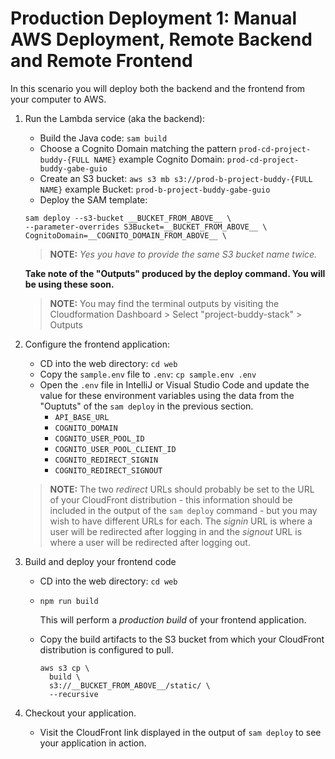 # Production Deployment 1: Manual AWS Deployment, Remote Backend and Remote Frontend

In this scenario you will deploy both the backend and the frontend from your computer to AWS.

1. Run the Lambda service (aka the backend):

   - Build the Java code: `sam build`
   - Choose a Cognito Domain matching the pattern `prod-cd-project-buddy-{FULL NAME}` example Cognito Domain: `prod-cd-project-buddy-gabe-guio`
   - Create an S3 bucket: `aws s3 mb s3://prod-b-project-buddy-{FULL NAME}` example Bucket: `prod-b-project-buddy-gabe-guio`
   - Deploy the SAM template:

   ```
   sam deploy --s3-bucket __BUCKET_FROM_ABOVE__ \
   --parameter-overrides S3Bucket=__BUCKET_FROM_ABOVE__ \
   CognitoDomain=__COGNITO_DOMAIN_FROM_ABOVE__ \
   ```

   > **NOTE:** _Yes you have to provide the same S3 bucket name twice._

   **Take note of the "Outputs" produced by the deploy command. You will be using these soon.**

   > **NOTE:** You may find the terminal outputs by visiting the Cloudformation Dashboard > Select "project-buddy-stack" > Outputs

2. Configure the frontend application:
    - CD into the web directory: `cd web`
    - Copy the `sample.env` file to `.env`: `cp sample.env .env`
    - Open the `.env` file in IntelliJ or Visual Studio Code and update the value for these environment variables using the data from the "Ouptuts" of the `sam deploy` in the previous section.
        - `API_BASE_URL`
        - `COGNITO_DOMAIN`
        - `COGNITO_USER_POOL_ID`
        - `COGNITO_USER_POOL_CLIENT_ID`
        - `COGNITO_REDIRECT_SIGNIN`
        - `COGNITO_REDIRECT_SIGNOUT`

   > **NOTE:** The two _redirect_ URLs should probably be set to the URL of your CloudFront distribution - this information should be included in the output of the `sam deploy` command - but you may wish to have different URLs for each. The _signin_ URL is where a user will be redirected after logging in and the _signout_ URL is where a user will be redirected after logging out.

3. Build and deploy your frontend code
    - CD into the web directory: `cd web`
    - `npm run build`

      This will perform a _production build_ of your frontend application.

    - Copy the build artifacts to the S3 bucket from which your CloudFront distribution is configured to pull.

      ```shell
      aws s3 cp \
        build \
        s3://__BUCKET_FROM_ABOVE__/static/ \
        --recursive
      ```
4. Checkout your application.
    - Visit the CloudFront link displayed in the output of `sam deploy` to see your application in action.